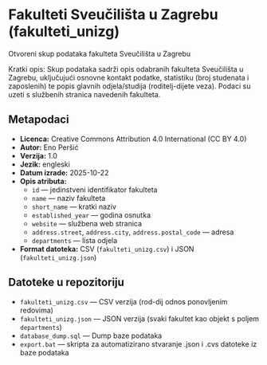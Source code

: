 # Fakulteti Sveučilišta u Zagrebu (fakulteti_unizg)
Otvoreni skup podataka fakulteta Sveučilišta u Zagrebu


Kratki opis:
Skup podataka sadrži opis odabranih fakulteta Sveučilišta u Zagrebu, uključujući osnovne kontakt podatke, statistiku (broj studenata i zaposlenih) te popis glavnih odjela/studija (roditelj-dijete veza). Podaci su uzeti s službenih stranica navedenih fakulteta.

## Metapodaci
- **Licenca:** Creative Commons Attribution 4.0 International (CC BY 4.0)
- **Autor:** Eno Peršić
- **Verzija:** 1.0
- **Jezik:** engleski
- **Datum izrade:** 2025-10-22
- **Opis atributa:** 
  - `id` — jedinstveni identifikator fakulteta
  - `name` — naziv fakulteta
  - `short_name` — kratki naziv
  - `established_year` — godina osnutka
  - `website` — službena web stranica
  - `address.street`, `address.city`, `address.postal_code` — adresa
  - `departments` — lista odjela 
- **Format datoteka:** CSV (`fakulteti_unizg.csv`) i JSON (`fakulteti_unizg.json`)


## Datoteke u repozitoriju
- `fakulteti_unizg.csv` — CSV verzija (rod-dij odnos ponovljenim redovima)
- `fakulteti_unizg.json` — JSON verzija (svaki fakultet kao objekt s poljem `departments`)
- `database_dump.sql` — Dump baze podataka
- `export.bat` — skripta za automatizirano stvaranje .json i .cvs datoteke iz baze podataka

